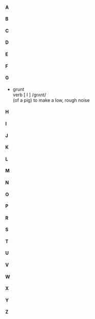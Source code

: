 #### A
#### B
#### C
#### D
#### E
#### F
#### G
- grunt<br/>
  verb [ I ] /ɡrʌnt/<br/>
  (of a pig) to make a low, rough noise
#### H
#### I
#### J
#### K
#### L
#### M
#### N
#### O
#### P
#### R
#### S
#### T
#### U
#### V
#### W
#### X
#### Y
#### Z
